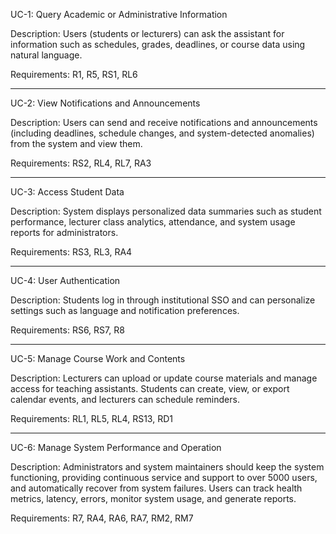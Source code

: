 UC-1: Query Academic or Administrative Information

Description: Users (students or lecturers) can ask the assistant for information such as schedules, grades, deadlines, or course data using natural language.

Requirements: R1, R5, RS1, RL6

-------------------------------------------------------------------------------------------------------------------------------------------------------------------

UC-2: View Notifications and Announcements

Description: Users can send and receive notifications and announcements (including deadlines, schedule changes, and system-detected anomalies) from the system and view them. 

Requirements: RS2, RL4, RL7, RA3

-------------------------------------------------------------------------------------------------------------------------------------------------------------------

UC-3: Access Student Data

Description: System displays personalized data summaries such as student performance, lecturer class analytics, attendance, and system usage reports for administrators.

Requirements: RS3, RL3, RA4

-------------------------------------------------------------------------------------------------------------------------------------------------------------------

UC-4: User Authentication 

Description: Students log in through institutional SSO and can personalize settings such as language and notification preferences.

Requirements: RS6, RS7, R8

-------------------------------------------------------------------------------------------------------------------------------------------------------------------

UC-5: Manage Course Work and Contents

Description: Lecturers can upload or update course materials and manage access for teaching assistants. Students can create, view, or export calendar events, and lecturers can schedule reminders.

Requirements: RL1, RL5, RL4, RS13, RD1

-------------------------------------------------------------------------------------------------------------------------------------------------------------------

UC-6: Manage System Performance and Operation

Description: Administrators and system maintainers should keep the system functioning, providing continuous service and support to over 5000 users, and automatically recover from system failures. Users can track health metrics, latency, errors, monitor system usage, and generate reports.

Requirements: R7, RA4, RA6, RA7, RM2, RM7




